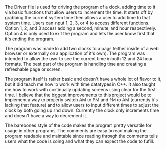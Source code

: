 The Driver file is used for driving the program of a clock, adding time to it via basic functions that allow users to increment the time. 
It starts off by grabbing the current system time then allows a user to add time to that system time.
Users can input 1, 2, 3, or 4 to access different functions.
Option 1, 2, and 3 access adding a second, minute, and hour respectively.
Option 4 is only used to exit the program and lets the user know first that it's ending the program.

The program was made to add two clocks to a page (either inside of a web browser or externally on a application of it's own). The program was intended to allow the user to see the current time in both 12 and 24 hour formats. The best part of the program is handling time and creating a refreshable page or screen.

The program itself is rather basic and doesn't have a whole lot of flavor to it, but it did teach me how to work with time datatypes in C++. It also taught me how to work with continually updating screens using clear for the first time. I believe that the biggest improvements to this project would be to implement a way to properly switch AM to PM and PM to AM (currently it's lacking that feature) and to allow users to input different times to adjust the clock by both going up and down. Currently the clock only increments time and doesn't have a way to decrement it.

The barebones style of the code makes the program pretty versatile for usage in other programs. The comments are easy to read making the program readable and maintable since reading through the comments tells users what the code is doing and what they can expect the code to fufill.
